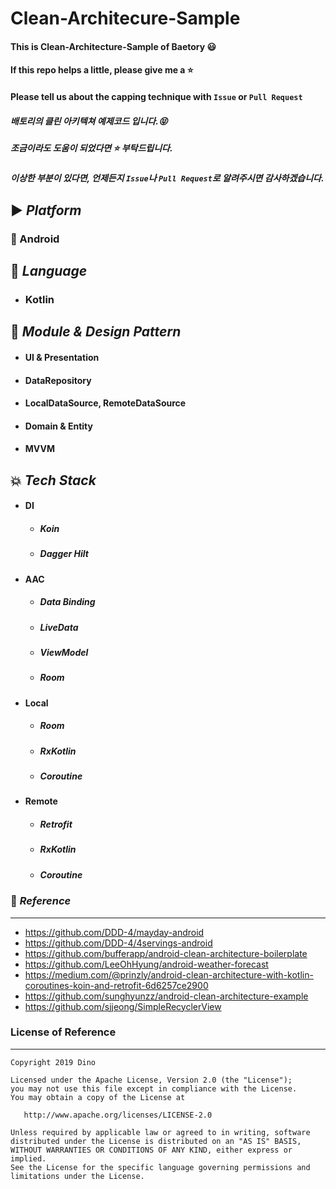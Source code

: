 # Clean-Architecure-Sample
#### This is Clean-Architecture-Sample of Baetory :smiley:</br>
#### If this repo helps a little, please give me a :star:</br>
#### Please tell us about the capping technique with ``Issue`` or ``Pull Request``</br>
##### 배토리의 클린 아키텍쳐 예제코드 입니다.:stuck_out_tongue_closed_eyes:</br>
##### 조금이라도 도움이 되었다면 :star: 부탁드립니다.</br>
##### 이상한 부분이 있다면, 언제든지 ``Issue``나 ``Pull Request``로 알려주시면 감사하겠습니다.

## :arrow_forward: <i>Platform</i>
### :dizzy: Android

## :speech_balloon: <i>Language</i>
 - ### Kotlin 

## :large_orange_diamond: <i>Module & Design Pattern</i>
  - #### UI & Presentation
  - #### DataRepository
  - #### LocalDataSource, RemoteDataSource
  - #### Domain & Entity
  - #### MVVM
 
## :boom: <i>Tech Stack</i>
 - #### DI
   - ##### Koin
   - ##### Dagger Hilt
   
 - #### AAC
   - ##### Data Binding
   - ##### LiveData
   - ##### ViewModel
   - ##### Room


 - #### Local
   - ##### Room
   - ##### RxKotlin
   - ##### Coroutine

 - #### Remote
   - ##### Retrofit
   - ##### RxKotlin
   - ##### Coroutine
  
  

### :book: <i>Reference</i>
-----------------
 - https://github.com/DDD-4/mayday-android
 - https://github.com/DDD-4/4servings-android
 - https://github.com/bufferapp/android-clean-architecture-boilerplate
 - https://github.com/LeeOhHyung/android-weather-forecast
 - https://medium.com/@prinzly/android-clean-architecture-with-kotlin-coroutines-koin-and-retrofit-6d6257ce2900
 - https://github.com/sunghyunzz/android-clean-architecture-example
 - https://github.com/sjjeong/SimpleRecyclerView

### License of Reference
--------

    Copyright 2019 Dino

    Licensed under the Apache License, Version 2.0 (the "License");
    you may not use this file except in compliance with the License.
    You may obtain a copy of the License at

       http://www.apache.org/licenses/LICENSE-2.0

    Unless required by applicable law or agreed to in writing, software
    distributed under the License is distributed on an "AS IS" BASIS,
    WITHOUT WARRANTIES OR CONDITIONS OF ANY KIND, either express or implied.
    See the License for the specific language governing permissions and
    limitations under the License.

